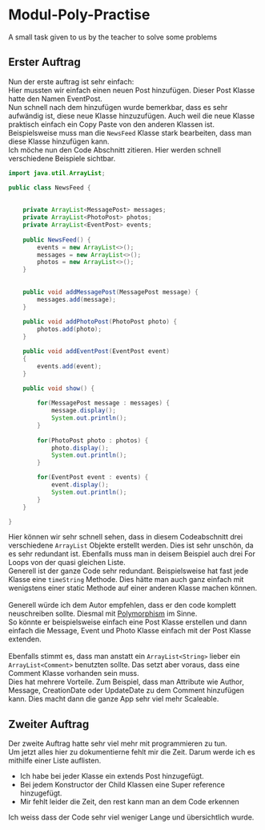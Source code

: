 # Modul-Poly-Practise
A small task given to us by the teacher to solve some problems


## Erster Auftrag
Nun der erste auftrag ist sehr einfach: <br>
Hier mussten wir einfach einen neuen Post hinzufügen. Dieser Post Klasse hatte den Namen EventPost. <br>
Nun schnell nach dem hinzufügen wurde bemerkbar, dass es sehr aufwändig ist, diese neue Klasse hinzuzufügen. Auch weil die neue Klasse praktisch einfach ein Copy Paste von den anderen Klassen ist.<br>
Beispielsweise muss man die ```NewsFeed``` Klasse stark bearbeiten, dass man diese Klasse hinzufügen kann. <br> 
Ich möche nun den Code Abschnitt zitieren. Hier werden schnell verschiedene Beispiele sichtbar. 
```java
import java.util.ArrayList;

public class NewsFeed {
	
	
	private ArrayList<MessagePost> messages;
	private ArrayList<PhotoPost> photos;
	private ArrayList<EventPost> events;
	
	public NewsFeed() {
		events = new ArrayList<>();
		messages = new ArrayList<>();
		photos = new ArrayList<>();
	}
	
	
	public void addMessagePost(MessagePost message) {
		messages.add(message);
	}
	
	public void addPhotoPost(PhotoPost photo) {
		photos.add(photo);
	}

	public void addEventPost(EventPost event)
	{
		events.add(event);
	}

	public void show() {
		
		for(MessagePost message : messages) {
			message.display();
			System.out.println();
		}
		
		for(PhotoPost photo : photos) {
			photo.display();
			System.out.println();
		}

		for(EventPost event : events) {
			event.display();
			System.out.println();
		}
	}

}
```
Hier können wir sehr schnell sehen, dass in diesem Codeabschnitt drei verschiedene ```ArrayList``` Objekte erstellt werden. Dies ist sehr unschön, da es sehr redundant ist. Ebenfalls muss man in deisem Beispiel auch drei For Loops von der quasi gleichen Liste.<br>
Generell ist der ganze Code sehr redundant. Beispielsweise hat fast jede Klasse eine ```timeString``` Methode. Dies hätte man auch ganz einfach mit wenigstens einer static Methode auf einer anderen Klasse machen können. <br><br>
Generell würde ich dem Autor empfehlen, dass er den code komplett neuschreiben sollte. Diesmal mit [Polymorphism](https://www.techtarget.com/whatis/definition/polymorphism) im Sinne. <br>
So könnte er beispielsweise einfach eine Post Klasse erstellen und dann einfach die Message, Event und Photo Klasse einfach mit der Post Klasse extenden.
<br><br>
Ebenfalls stimmt es, dass man anstatt ein ```ArrayList<String>``` lieber ein ```ArrayList<Comment>``` benutzten sollte. Das setzt aber voraus, dass eine Comment Klasse vorhanden sein muss. <br>
Dies hat mehrere Vorteile. Zum Beispiel, dass man Attribute wie Author, Message, CreationDate oder UpdateDate zu dem Comment hinzufügen kann. Dies macht dann die ganze App sehr viel mehr Scaleable.<br>

## Zweiter Auftrag
Der zweite Auftrag hatte sehr viel mehr mit programmieren zu tun. <br>
Um jetzt alles hier zu dokumentierne fehlt mir die Zeit. Darum werde ich es mithilfe einer Liste auflisten.
- Ich habe bei jeder Klasse ein extends Post hinzugefügt. 
- Bei jedem Konstructor der Child Klassen eine Super reference hinzugefügt. 
- Mir fehlt leider die Zeit, den rest kann man an dem Code erkennen

Ich weiss dass der Code sehr viel weniger Lange und übersichtlich wurde. 